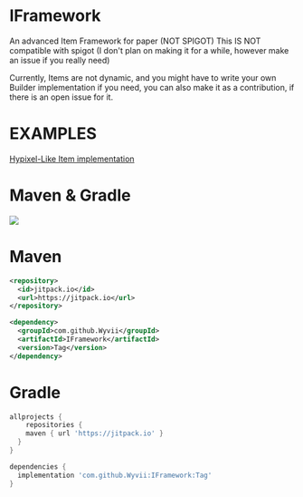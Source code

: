 # IFramework
An advanced Item Framework for paper (NOT SPIGOT)
This IS NOT compatible with spigot (I don't plan on making it for a while, however make an issue if you really need)

Currently, Items are not dynamic, and you might have to write your own Builder implementation if you need, you can also make it as a contribution, if there is an open issue for it.

# EXAMPLES
[Hypixel-Like Item implementation](https://github.com/Wyvii/IFramework/tree/master/examples)

# Maven & Gradle
[![](https://jitpack.io/v/Wyvii/IFramework.svg)](https://jitpack.io/#Wyvii/IFramework)
# Maven

```xml
<repository>
  <id>jitpack.io</id>
  <url>https://jitpack.io</url>
</repository>
```

```xml
<dependency>
  <groupId>com.github.Wyvii</groupId>
  <artifactId>IFramework</artifactId>
  <version>Tag</version>
</dependency>
```

# Gradle

```groovy
allprojects {
    repositories {
    maven { url 'https://jitpack.io' }
  }
}
```

```groovy
dependencies {
  implementation 'com.github.Wyvii:IFramework:Tag'
}
```


